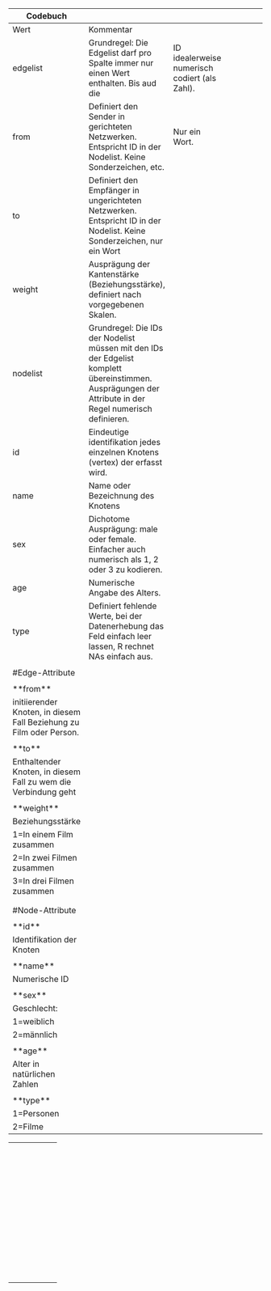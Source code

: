 ﻿|Codebuch|||||||||
| - | - | - | - | - | - | - | - | - |
|Wert|Kommentar|||||||
|edgelist|Grundregel: Die Edgelist darf pro Spalte immer nur einen Wert enthalten. Bis aud die|ID idealerweise numerisch codiert (als Zahl).|
|from|Definiert den Sender in gerichteten Netzwerken. Entspricht ID in der Nodelist. Keine Sonderzeichen, etc.|Nur ein Wort.|
|to|Definiert den Empfänger in ungerichteten Netzwerken. Entspricht ID in der Nodelist. Keine Sonderzeichen, nur ein Wort|
|weight|Ausprägung der Kantenstärke (Beziehungsstärke), definiert nach vorgegebenen Skalen.|
|nodelist|Grundregel: Die IDs der Nodelist müssen mit den IDs der Edgelist komplett übereinstimmen. Ausprägungen der Attribute in der Regel numerisch definieren.|
|id|Eindeutige identifikation jedes einzelnen Knotens (vertex) der erfasst wird.||
|name|Name oder Bezeichnung des Knotens|||||
|sex|Dichotome Ausprägung: male oder female. Einfacher auch numerisch als 1, 2 oder 3 zu kodieren.|
|age|Numerische Angabe des Alters.||||||
|type|Definiert fehlende Werte, bei der Datenerhebung das Feld einfach leer lassen, R rechnet NAs  einfach aus.|
||||||||||
|#Edge-Attribute||||||||
||||||||||
|\*\*from\*\*|||||||||
|initiierender Knoten, in diesem Fall Beziehung zu Film oder Person.||||
||||||||||
|\*\*to\*\*|||||||||
|Enthaltender Knoten, in diesem Fall zu wem die Verbindung geht||||
||||||||||
|\*\*weight\*\*|||||||||
|Beziehungsstärke||||||||
|1=In einem Film zusammen|||||||
|2=In zwei Filmen zusammen|||||||
|3=In drei Filmen zusammen|||||||
||||||||||
||||||||||
|#Node-Attribute||||||||
||||||||||
|\*\*id\*\*|||||||||
|Identifikation der Knoten|||||||
||||||||||
|\*\*name\*\*|||||||||
|Numerische ID||||||||
||||||||||
|\*\*sex\*\*|||||||||
|Geschlecht:||||||||
|1=weiblich|||||||||
|2=männlich||||||||
||||||||||
|\*\*age\*\*|||||||||
|Alter in natürlichen Zahlen|||||||
||||||||||
|\*\*type\*\*|||||||||
|1=Personen||||||||
|2=Filme|||||||||


|||||||
| - | - | - | - | - | - |
|||||||
|||||||
|||||||
|||||||
|||||||
|||||||
|||||||
|||||||
|||||||
|||||||
|||||||
|||||||
|||||||
|||||||
|||||||
|||||||
|||||||
|||||||
|||||||
|||||||
|||||||
|||||||
|||||||
|||||||
|||||||
|||||||
|||||||
|||||||
|||||||
|||||||
|||||||
|||||||
|||||||
|||||||
|||||||
|||||||
|||||||
|||||||
|||||||
|||||||
|||||||
|||||||
|||||||
|||||||
|||||||
|||||||

